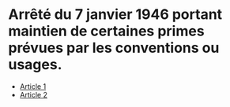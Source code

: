 # Arrêté du 7 janvier 1946 portant maintien de certaines primes prévues par les conventions ou usages.

- [Article 1](article-1.md)
- [Article 2](article-2.md)
